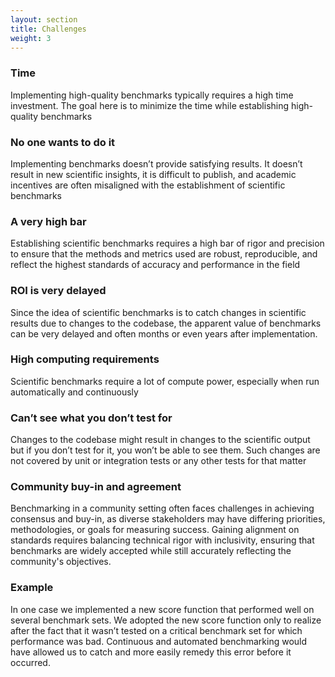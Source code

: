 ```yaml
---
layout: section
title: Challenges
weight: 3
---
```

### Time
Implementing high-quality benchmarks typically requires a high time investment. The goal here is to minimize the time while establishing high-quality benchmarks

### No one wants to do it
Implementing benchmarks doesn’t provide satisfying results. It doesn’t result in new scientific insights, it is difficult to publish, and academic incentives are often misaligned with the establishment of scientific benchmarks

### A very high bar
Establishing scientific benchmarks requires a high bar of rigor and precision to ensure that the methods and metrics used are robust, reproducible, and reflect the highest standards of accuracy and performance in the field

### ROI is very delayed
Since the idea of scientific benchmarks is to catch changes in scientific results due to changes to the codebase, the apparent value of benchmarks can be very delayed and often months or even years after implementation.

### High computing requirements
Scientific benchmarks require a lot of compute power, especially when run automatically and continuously

### Can’t see what you don’t test for
Changes to the codebase might result in changes to the scientific output but if you don’t test for it, you won’t be able to see them. Such changes are not covered by unit or integration tests or any other tests for that matter

### Community buy-in and agreement
Benchmarking in a community setting often faces challenges in achieving consensus and buy-in, as diverse stakeholders may have differing priorities, methodologies, or goals for measuring success. Gaining alignment on standards requires balancing technical rigor with inclusivity, ensuring that benchmarks are widely accepted while still accurately reflecting the community's objectives.

### Example
In one case we implemented a new score function that performed well on several benchmark sets. We adopted the new score function only to realize after the fact that it wasn’t tested on a critical benchmark set for which performance was bad. Continuous and automated benchmarking would have allowed us to catch and more easily remedy this error before it occurred.
